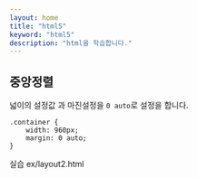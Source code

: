 ```yaml
---
layout: home
title: "html5"
keyword: "html5"
description: "html을 학습합니다."
---
```


## 중앙정렬
넓이의 설정값 과 마진설정을 `0 auto`로 설정을 합니다.

```
.container {
    width: 960px;
    margin: 0 auto;
}
```

실습 ex/layout2.html